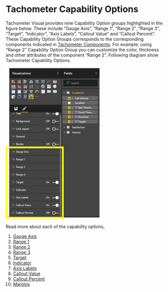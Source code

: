 ﻿
# Tachometer Capability Options

Tachometer Visual provides nine Capability Option groups highlighted in the figure below. These include “Gauge Axis”, “Range 1”, “Range 2”, “Range 3”, “Target”, “Indicator”, “Axis Labels”, “Callout Value” and “Callout Percent”. These Capability Option Groups corresponds to the corresponding components indicated in [Tachometer Components](README.md#tachometer-components). For example, using “Range 2” Capability Option Group you can customize the color, thickness and other attributes of the component “Range 2”. 
Following diagram show Tachometer Capability Options.

<img src="images/TachometerCapabilityOptions.png" alt="Drawing" width="300px">

Read more about each of the capability options,

 1. [Gauge Axis](GaugeAxis.md)
 2. [Range 1](Range1.md)
 3. [Range 2](Range2.md)
 4. [Range 3](Range3.md)
 5. [Target](Target.md)
 6. [Indicator](Indicator.md)
 7. [Axis Labels](AxisLabels.md)
 8. [Callout Value](CalloutValue.md)
 9. [Callout Percent](CalloutPercent.md)
10. [Margins](Margins.md)



